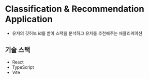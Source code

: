# Classification & Recommendation Application

- 유저의 깃허브 id를 받아 스택을 분석하고 유저를 추천해주는 애플리케이션

## 기술 스택

- React
- TypeScript
- Vite
